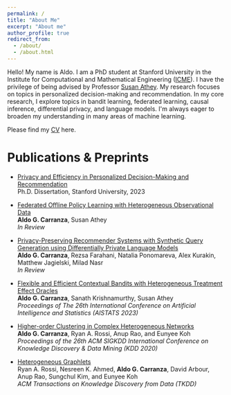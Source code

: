```yaml
---
permalink: /
title: "About Me"
excerpt: "About me"
author_profile: true
redirect_from: 
  - /about/
  - /about.html
---
```



Hello! My name is Aldo. I am a PhD student at Stanford University in the Institute for Computational and Mathematical Engineering ([ICME](https://icme.stanford.edu/)). I have the privilege of being advised by Professor [Susan Athey](https://gsb-faculty.stanford.edu/susan-athey/).
My research focuses on topics in personalized decision-making and recommendation. In my core research, I explore topics in bandit learning, federated learning, causal inference, differential privacy, and language models.
I'm always eager to broaden my understanding in many areas of machine learning.

Please find my [CV](https://agcarranza.github.io/files/CV.pdf) here.


Publications & Preprints
======
- [Privacy and Efficiency in Personalized Decision-Making and Recommendation](https://searchworks.stanford.edu/view/14783522)  
  Ph.D. Dissertation, Stanford University, 2023

- [Federated Offline Policy Learning with Heterogeneous Observational Data](https://arxiv.org/abs/2305.12407)  
  **Aldo G. Carranza**, Susan Athey  
  *In Review*

- [Privacy-Preserving Recommender Systems with Synthetic Query Generation using Differentially Private Language Models](https://arxiv.org/abs/2305.05973)  
  **Aldo G. Carranza**, Rezsa Farahani, Natalia Ponomareva, Alex Kurakin, Matthew Jagielski, Milad Nasr  
  *In Review*

- [Flexible and Efficient Contextual Bandits with Heterogeneous Treatment Effect Oracles](https://proceedings.mlr.press/v206/carranza23a.html)  
  **Aldo G. Carranza**, Sanath Krishnamurthy, Susan Athey  
  *Proceedings of The 26th International Conference on Artificial Intelligence and Statistics (AISTATS 2023)*

- [Higher-order Clustering in Complex Heterogeneous Networks](https://dl.acm.org/doi/abs/10.1145/3394486.3403045)  
  **Aldo G. Carranza**, Ryan A. Rossi, Anup Rao, and Eunyee Koh  
  *Proceedings of the 26th ACM SIGKDD International Conference on Knowledge Discovery & Data Mining (KDD 2020)*

- [Heterogeneous Graphlets](https://dl.acm.org/doi/abs/10.1145/3418773)  
  Ryan A. Rossi, Nesreen K. Ahmed, **Aldo G. Carranza**, David Arbour, Anup Rao, Sungchul Kim, and Eunyee Koh  
  *ACM Transactions on Knowledge Discovery from Data (TKDD)*
